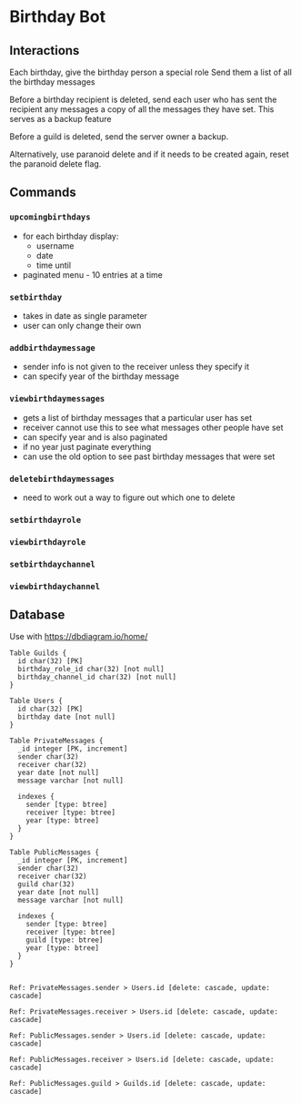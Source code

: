 # Birthday Bot

## Interactions

Each birthday, give the birthday person a special role
Send them a list of all the birthday messages

Before a birthday recipient is deleted, send each user who has sent the recipient any messages a copy of all the messages they have set. This serves as a backup feature

Before a guild is deleted, send the server owner a backup.

Alternatively, use paranoid delete and if it needs to be created again, reset the paranoid delete flag.

## Commands

### `upcomingbirthdays`

-   for each birthday display:
    -   username
    -   date
    -   time until
-   paginated menu - 10 entries at a time

### `setbirthday`

-   takes in date as single parameter
-   user can only change their own

### `addbirthdaymessage`

-   sender info is not given to the receiver unless they specify it
-   can specify year of the birthday message

### `viewbirthdaymessages`

-   gets a list of birthday messages that a particular user has set
-   receiver cannot use this to see what messages other people have set
-   can specify year and is also paginated
-   if no year just paginate everything
-   can use the old option to see past birthday messages that were set

### `deletebirthdaymessages`

-   need to work out a way to figure out which one to delete

### `setbirthdayrole`

### `viewbirthdayrole`

### `setbirthdaychannel`

### `viewbirthdaychannel`

## Database

Use with https://dbdiagram.io/home/

```
Table Guilds {
  id char(32) [PK]
  birthday_role_id char(32) [not null]
  birthday_channel_id char(32) [not null]
}

Table Users {
  id char(32) [PK]
  birthday date [not null]
}

Table PrivateMessages {
  _id integer [PK, increment]
  sender char(32)
  receiver char(32)
  year date [not null]
  message varchar [not null]

  indexes {
    sender [type: btree]
    receiver [type: btree]
    year [type: btree]
  }
}

Table PublicMessages {
  _id integer [PK, increment]
  sender char(32)
  receiver char(32)
  guild char(32)
  year date [not null]
  message varchar [not null]

  indexes {
    sender [type: btree]
    receiver [type: btree]
    guild [type: btree]
    year [type: btree]
  }
}


Ref: PrivateMessages.sender > Users.id [delete: cascade, update: cascade]

Ref: PrivateMessages.receiver > Users.id [delete: cascade, update: cascade]

Ref: PublicMessages.sender > Users.id [delete: cascade, update: cascade]

Ref: PublicMessages.receiver > Users.id [delete: cascade, update: cascade]

Ref: PublicMessages.guild > Guilds.id [delete: cascade, update: cascade]
```
